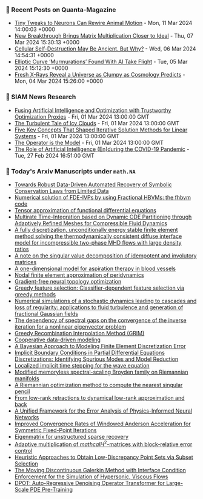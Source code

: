 ### 📝 Recent Posts on Quanta-Magazine
<!-- quanta starts -->
* <a href="https://www.quantamagazine.org/tiny-tweaks-to-neurons-can-rewire-animal-motion-20240311/">Tiny Tweaks to Neurons Can Rewire Animal Motion</a> - Mon, 11 Mar 2024 14:00:03 +0000
* <a href="https://www.quantamagazine.org/new-breakthrough-brings-matrix-multiplication-closer-to-ideal-20240307/">New Breakthrough Brings Matrix Multiplication Closer to Ideal</a> - Thu, 07 Mar 2024 15:30:13 +0000
* <a href="https://www.quantamagazine.org/cellular-self-destruction-may-be-ancient-but-why-20240306/">Cellular Self-Destruction May Be Ancient. But Why?</a> - Wed, 06 Mar 2024 14:54:31 +0000
* <a href="https://www.quantamagazine.org/elliptic-curve-murmurations-found-with-ai-take-flight-20240305/">Elliptic Curve ‘Murmurations’ Found With AI Take Flight</a> - Tue, 05 Mar 2024 15:12:30 +0000
* <a href="https://www.quantamagazine.org/fresh-x-rays-reveal-a-universe-as-clumpy-as-cosmology-predicts-20240304/">Fresh X-Rays Reveal a Universe as Clumpy as Cosmology Predicts</a> - Mon, 04 Mar 2024 15:26:00 +0000
<!-- quanta ends -->

### 📝 SIAM News Research
<!-- siam-news starts -->
* <a href="https://sinews.siam.org/Details-Page/fusing-artificial-intelligence-and-optimization-with-trustworthy-optimization-proxies">Fusing Artificial Intelligence and Optimization with Trustworthy Optimization Proxies</a> - Fri, 01 Mar 2024 13:00:00 GMT
* <a href="https://sinews.siam.org/Details-Page/the-turbulent-tale-of-icy-clouds">The Turbulent Tale of Icy Clouds</a> - Fri, 01 Mar 2024 13:00:00 GMT
* <a href="https://sinews.siam.org/Details-Page/five-key-concepts-that-shaped-iterative-solution-methods-for-linear-systems">Five Key Concepts That Shaped Iterative Solution Methods for Linear Systems</a> - Fri, 01 Mar 2024 13:00:00 GMT
* <a href="https://sinews.siam.org/Details-Page/the-operator-is-the-model">The Operator is the Model</a> - Fri, 01 Mar 2024 13:00:00 GMT
* <a href="https://sinews.siam.org/Details-Page/the-role-of-artificial-intelligence-enduring-the-covid-19-pandemic">The Role of Artificial Intelligence (En)during the COVID-19 Pandemic</a> - Tue, 27 Feb 2024 16:51:00 GMT
<!-- siam-news ends -->

### 📝 Today's Arxiv Manuscripts under ``math.NA``
<!-- arxiv-math-na starts -->
* <a href="https://arxiv.org/abs/2403.04889">Towards Robust Data-Driven Automated Recovery of Symbolic Conservation Laws from Limited Data</a>
* <a href="https://arxiv.org/abs/2403.04916">Numerical solution of FDE-IVPs by using Fractional HBVMs: the fhbvm code</a>
* <a href="https://arxiv.org/abs/2403.04946">Tensor approximation of functional differential equations</a>
* <a href="https://arxiv.org/abs/2403.05144">Multirate Time-Integration based on Dynamic ODE Partitioning through Adaptively Refined Meshes for Compressible Fluid Dynamics</a>
* <a href="https://arxiv.org/abs/2403.05200">A fully discretization, unconditionally energy stable finite element method solving the thermodynamically consistent diffuse interface model for incompressible two-phase MHD flows with large density ratios</a>
* <a href="https://arxiv.org/abs/2403.05214">A note on the singular value decomposition of idempotent and involutory matrices</a>
* <a href="https://arxiv.org/abs/2403.05494">A one-dimensional model for aspiration therapy in blood vessels</a>
* <a href="https://arxiv.org/abs/2403.05501">Nodal finite element approximation of peridynamics</a>
* <a href="https://arxiv.org/abs/2403.04937">Gradient-free neural topology optimization</a>
* <a href="https://arxiv.org/abs/2403.05138">Greedy feature selection: Classifier-dependent feature selection via greedy methods</a>
* <a href="https://arxiv.org/abs/2403.05401">Numerical simulations of a stochastic dynamics leading to cascades and loss of regularity: applications to fluid turbulence and generation of fractional Gaussian fields</a>
* <a href="https://arxiv.org/abs/2202.07593">The dependency of spectral gaps on the convergence of the inverse iteration for a nonlinear eigenvector problem</a>
* <a href="https://arxiv.org/abs/2205.07495">Greedy Recombination Interpolation Method (GRIM)</a>
* <a href="https://arxiv.org/abs/2211.12971">Cooperative data-driven modeling</a>
* <a href="https://arxiv.org/abs/2306.05993">A Bayesian Approach to Modeling Finite Element Discretization Error</a>
* <a href="https://arxiv.org/abs/2306.15802">Implicit Boundary Conditions in Partial Differential Equations Discretizations: Identifying Spurious Modes and Model Reduction</a>
* <a href="https://arxiv.org/abs/2306.17056">Localized implicit time stepping for the wave equation</a>
* <a href="https://arxiv.org/abs/2307.08986">Modified memoryless spectral-scaling Broyden family on Riemannian manifolds</a>
* <a href="https://arxiv.org/abs/2308.12781">A Riemannian optimization method to compute the nearest singular pencil</a>
* <a href="https://arxiv.org/abs/2309.06125">From low-rank retractions to dynamical low-rank approximation and back</a>
* <a href="https://arxiv.org/abs/2311.00529">A Unified Framework for the Error Analysis of Physics-Informed Neural Networks</a>
* <a href="https://arxiv.org/abs/2311.02490">Improved Convergence Rates of Windowed Anderson Acceleration for Symmetric Fixed-Point Iterations</a>
* <a href="https://arxiv.org/abs/2311.16609">Eigenmatrix for unstructured sparse recovery</a>
* <a href="https://arxiv.org/abs/2403.01566">Adaptive multiplication of $mathcal{H}^2$-matrices with block-relative error control</a>
* <a href="https://arxiv.org/abs/2306.15276">Heuristic Approaches to Obtain Low-Discrepancy Point Sets via Subset Selection</a>
* <a href="https://arxiv.org/abs/2311.00701">The Moving Discontinuous Galerkin Method with Interface Condition Enforcement for the Simulation of Hypersonic, Viscous Flows</a>
* <a href="https://arxiv.org/abs/2403.03542">DPOT: Auto-Regressive Denoising Operator Transformer for Large-Scale PDE Pre-Training</a>
<!-- arxiv-math-na ends -->
